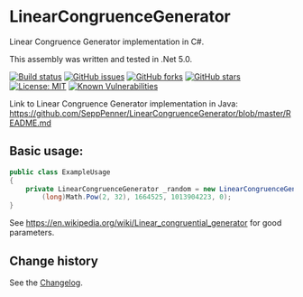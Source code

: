 # LinearCongruenceGenerator
Linear Congruence Generator implementation in C#.

This assembly was written and tested in .Net 5.0.

[![Build status](https://ci.appveyor.com/api/projects/status/t0v8qsktgau2fh96?svg=true)](https://ci.appveyor.com/project/SeppPenner/linearcongruencegeneratorc)
[![GitHub issues](https://img.shields.io/github/issues/SeppPenner/LinearCongruenceGeneratorC-.svg)](https://github.com/SeppPenner/LinearCongruenceGeneratorC-/issues)
[![GitHub forks](https://img.shields.io/github/forks/SeppPenner/LinearCongruenceGeneratorC-.svg)](https://github.com/SeppPenner/LinearCongruenceGeneratorC-/network)
[![GitHub stars](https://img.shields.io/github/stars/SeppPenner/LinearCongruenceGeneratorC-.svg)](https://github.com/SeppPenner/LinearCongruenceGeneratorC-/stargazers)
[![License: MIT](https://img.shields.io/badge/License-MIT-blue.svg)](https://raw.githubusercontent.com/SeppPenner/LinearCongruenceGeneratorC-/master/License.txt)
[![Known Vulnerabilities](https://snyk.io/test/github/SeppPenner/LinearCongruenceGeneratorC-/badge.svg)](https://snyk.io/test/github/SeppPenner/LinearCongruenceGeneratorC-)

Link to Linear Congruence Generator implementation in Java:
https://github.com/SeppPenner/LinearCongruenceGenerator/blob/master/README.md

## Basic usage:
```csharp
public class ExampleUsage
{
    private LinearCongruenceGenerator _random = new LinearCongruenceGenerator(
        (long)Math.Pow(2, 32), 1664525, 1013904223, 0);
}
```
See https://en.wikipedia.org/wiki/Linear_congruential_generator for good parameters.

Change history
--------------

See the [Changelog](https://github.com/SeppPenner/LinearCongruenceGeneratorC-/blob/master/Changelog.md).